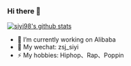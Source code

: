 ### Hi there 👋

<!--
**siyi98/siyi98** is a ✨ _special_ ✨ repository because its `README.md` (this file) appears on your GitHub profile.

Here are some ideas to get you started:

- 🔭 I’m currently working on ...
- 🌱 I’m currently learning ...
- 👯 I’m looking to collaborate on ...
- 🤔 I’m looking for help with ...
- 💬 Ask me about ...
- 📫 How to reach me: ...
- 😄 Pronouns: ...
- ⚡ Fun fact: ...
-->
[![siyi98's github stats](https://github-readme-stats.vercel.app/api?username=siyi98)](https://github.com/siyi98)


- 🔭 I’m currently working on Alibaba
- 💬 My wechat: zsj_siyi
- ⚡ My hobbies: Hiphop、Rap、Poppin
